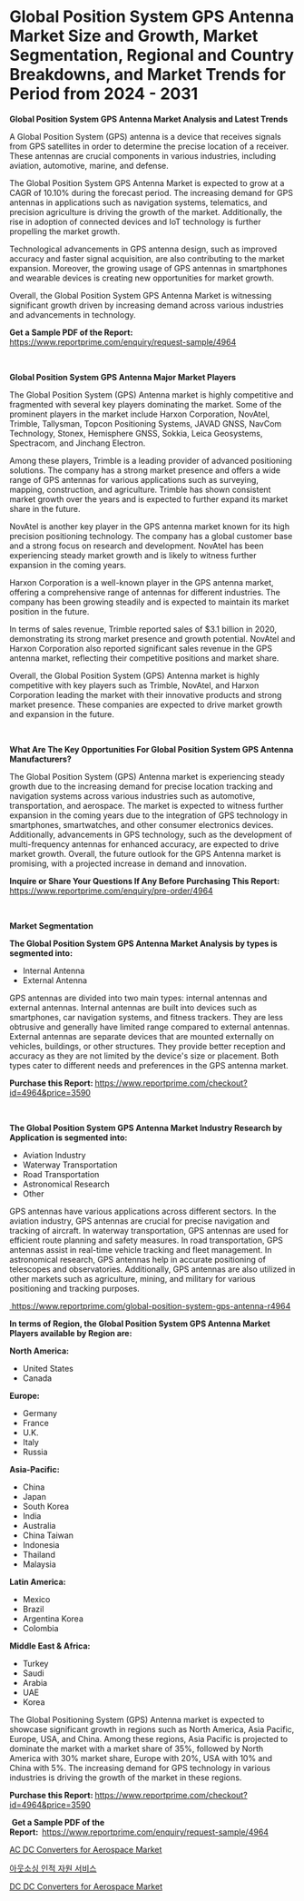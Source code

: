 <p><h1>Global Position System GPS Antenna Market Size and Growth, Market Segmentation, Regional and Country Breakdowns, and Market Trends for Period from 2024 -  2031</h1></p><p><strong>Global Position System GPS Antenna Market Analysis and Latest Trends</strong></p>
<p><p>A Global Position System (GPS) antenna is a device that receives signals from GPS satellites in order to determine the precise location of a receiver. These antennas are crucial components in various industries, including aviation, automotive, marine, and defense.</p><p>The Global Position System GPS Antenna Market is expected to grow at a CAGR of 10.10% during the forecast period. The increasing demand for GPS antennas in applications such as navigation systems, telematics, and precision agriculture is driving the growth of the market. Additionally, the rise in adoption of connected devices and IoT technology is further propelling the market growth.</p><p>Technological advancements in GPS antenna design, such as improved accuracy and faster signal acquisition, are also contributing to the market expansion. Moreover, the growing usage of GPS antennas in smartphones and wearable devices is creating new opportunities for market growth.</p><p>Overall, the Global Position System GPS Antenna Market is witnessing significant growth driven by increasing demand across various industries and advancements in technology.</p></p>
<p><strong>Get a Sample PDF of the Report:&nbsp;</strong> <a href="https://www.reportprime.com/enquiry/request-sample/4964">https://www.reportprime.com/enquiry/request-sample/4964</a></p>
<p>&nbsp;</p>
<p><strong>Global Position System GPS Antenna Major Market Players</strong></p>
<p><p>The Global Position System (GPS) Antenna market is highly competitive and fragmented with several key players dominating the market. Some of the prominent players in the market include Harxon Corporation, NovAtel, Trimble, Tallysman, Topcon Positioning Systems, JAVAD GNSS, NavCom Technology, Stonex, Hemisphere GNSS, Sokkia, Leica Geosystems, Spectracom, and Jinchang Electron.</p><p>Among these players, Trimble is a leading provider of advanced positioning solutions. The company has a strong market presence and offers a wide range of GPS antennas for various applications such as surveying, mapping, construction, and agriculture. Trimble has shown consistent market growth over the years and is expected to further expand its market share in the future.</p><p>NovAtel is another key player in the GPS antenna market known for its high precision positioning technology. The company has a global customer base and a strong focus on research and development. NovAtel has been experiencing steady market growth and is likely to witness further expansion in the coming years.</p><p>Harxon Corporation is a well-known player in the GPS antenna market, offering a comprehensive range of antennas for different industries. The company has been growing steadily and is expected to maintain its market position in the future.</p><p>In terms of sales revenue, Trimble reported sales of $3.1 billion in 2020, demonstrating its strong market presence and growth potential. NovAtel and Harxon Corporation also reported significant sales revenue in the GPS antenna market, reflecting their competitive positions and market share.</p><p>Overall, the Global Position System (GPS) Antenna market is highly competitive with key players such as Trimble, NovAtel, and Harxon Corporation leading the market with their innovative products and strong market presence. These companies are expected to drive market growth and expansion in the future.</p></p>
<p>&nbsp;</p>
<p><strong>What Are The Key Opportunities For Global Position System GPS Antenna Manufacturers?</strong></p>
<p><p>The Global Position System (GPS) Antenna market is experiencing steady growth due to the increasing demand for precise location tracking and navigation systems across various industries such as automotive, transportation, and aerospace. The market is expected to witness further expansion in the coming years due to the integration of GPS technology in smartphones, smartwatches, and other consumer electronics devices. Additionally, advancements in GPS technology, such as the development of multi-frequency antennas for enhanced accuracy, are expected to drive market growth. Overall, the future outlook for the GPS Antenna market is promising, with a projected increase in demand and innovation.</p></p>
<p><strong>Inquire or Share Your Questions If Any Before Purchasing This Report:</strong> <a href="https://www.reportprime.com/enquiry/pre-order/4964">https://www.reportprime.com/enquiry/pre-order/4964</a></p>
<p>&nbsp;</p>
<p><strong>Market Segmentation</strong></p>
<p><strong>The Global Position System GPS Antenna Market Analysis by types is segmented into:</strong></p>
<p><ul><li>Internal Antenna</li><li>External Antenna</li></ul></p>
<p><p>GPS antennas are divided into two main types: internal antennas and external antennas. Internal antennas are built into devices such as smartphones, car navigation systems, and fitness trackers. They are less obtrusive and generally have limited range compared to external antennas. External antennas are separate devices that are mounted externally on vehicles, buildings, or other structures. They provide better reception and accuracy as they are not limited by the device's size or placement. Both types cater to different needs and preferences in the GPS antenna market.</p></p>
<p><strong>Purchase this Report:&nbsp;</strong><a href="https://www.reportprime.com/checkout?id=4964&price=3590">https://www.reportprime.com/checkout?id=4964&price=3590</a></p>
<p>&nbsp;</p>
<p><strong>The Global Position System GPS Antenna Market Industry Research by Application is segmented into:</strong></p>
<p><ul><li>Aviation Industry</li><li>Waterway Transportation</li><li>Road Transportation</li><li>Astronomical Research</li><li>Other</li></ul></p>
<p><p>GPS antennas have various applications across different sectors. In the aviation industry, GPS antennas are crucial for precise navigation and tracking of aircraft. In waterway transportation, GPS antennas are used for efficient route planning and safety measures. In road transportation, GPS antennas assist in real-time vehicle tracking and fleet management. In astronomical research, GPS antennas help in accurate positioning of telescopes and observatories. Additionally, GPS antennas are also utilized in other markets such as agriculture, mining, and military for various positioning and tracking purposes.</p></p>
<p><a href="https://www.reportprime.com/global-position-system-gps-antenna-r4964">&nbsp;https://www.reportprime.com/global-position-system-gps-antenna-r4964</a></p>
<p><strong>In terms of Region, the Global Position System GPS Antenna Market Players available by Region are:</strong></p>
<p>
    <p> <strong> North America: </strong>
        <ul>
            <li>United States</li>
            <li>Canada</li>
        </ul>
        </p> 
    <p> <strong> Europe: </strong>
        <ul>
            <li>Germany</li>
            <li>France</li>
            <li>U.K.</li>
            <li>Italy</li>
            <li>Russia</li>
        </ul>
        </p> 
    <p> <strong> Asia-Pacific: </strong>
        <ul>
            <li>China</li>
            <li>Japan</li>
            <li>South Korea</li>
            <li>India</li>
            <li>Australia</li>
            <li>China Taiwan</li>
            <li>Indonesia</li>
            <li>Thailand</li>
            <li>Malaysia</li>
        </ul>
        </p> 
    <p> <strong> Latin America: </strong>
        <ul>
            <li>Mexico</li>
            <li>Brazil</li>
            <li>Argentina Korea</li>
            <li>Colombia</li>
        </ul>
        </p> 
    <p> <strong> Middle East & Africa: </strong>
        <ul>
            <li>Turkey</li>
            <li>Saudi</li>
            <li>Arabia</li>
            <li>UAE</li>
            <li>Korea</li>
        </ul>
    </p>
    </p>
<p><p>The Global Positioning System (GPS) Antenna market is expected to showcase significant growth in regions such as North America, Asia Pacific, Europe, USA, and China. Among these regions, Asia Pacific is projected to dominate the market with a market share of 35%, followed by North America with 30% market share, Europe with 20%, USA with 10% and China with 5%. The increasing demand for GPS technology in various industries is driving the growth of the market in these regions.</p></p>
<p><strong>Purchase this Report: </strong><a href="https://www.reportprime.com/checkout?id=4964&price=3590">https://www.reportprime.com/checkout?id=4964&price=3590</a></p>
<p>&nbsp;<strong>Get a Sample PDF of the Report:&nbsp;&nbsp;</strong><a href="https://www.reportprime.com/enquiry/request-sample/4964">https://www.reportprime.com/enquiry/request-sample/4964</a></p>
<p><strong></strong></p>
<p><p><a href="https://github.com/NaomieConner2023/Market-Research-Report-List-1/blob/main/ac-dc-converters-for-aerospace-market.md">AC DC Converters for Aerospace Market</a></p><p><a href="https://github.com/CarmellaLang1/Market-Research-Report-List-1/blob/main/127379370337.md">아웃소싱 인적 자원 서비스</a></p><p><a href="https://github.com/EbonyHane1955/Market-Research-Report-List-1/blob/main/dc-dc-converters-for-aerospace-market.md">DC DC Converters for Aerospace Market</a></p></p>